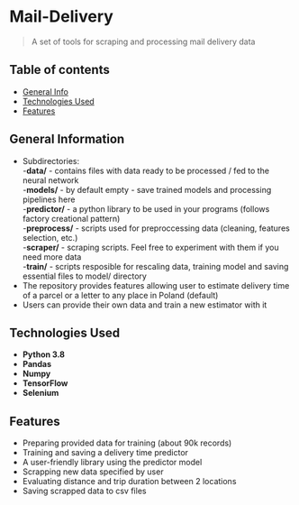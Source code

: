 # Mail-Delivery
> A set of tools for scraping and processing mail delivery data 
 ## Table of contents
 * [General Info](#general-information)
 * [Technologies Used](#technologies-used)
 * [Features](#features)
 ## General Information
  - Subdirectories: <br/>
    -**data/** - contains files with data ready to be processed / fed to the neural network<br/>
    -**models/** - by default empty - save trained models and processing pipelines here<br/>
    -**predictor/** - a python library to be used in your programs (follows factory creational pattern)<br/>
    -**preprocess/** - scripts used for preproccessing data (cleaning, features selection, etc.)<br/>
    -**scraper/** - scraping scripts. Feel free to experiment with them if you need more data<br/>
    -**train/** - scripts resposible for rescaling data, training model and saving essential files to model/ directory<br/>
  - The repository provides features allowing user to estimate delivery time of a parcel or a letter to any place in Poland (default)<br/>
  - Users can provide their own data and train a new estimator with it<br/>
 ## Technologies Used
  - **Python 3.8**
  - **Pandas**
  - **Numpy**
  - **TensorFlow**
  - **Selenium**
 ## Features
  - Preparing provided data for training (about 90k records)
  - Training and saving a delivery time predictor
  - A user-friendly library using the predictor model
  - Scrapping new data specified by user
  - Evaluating distance and trip duration between 2 locations
  - Saving scrapped data to csv files
 
